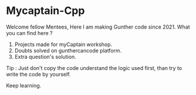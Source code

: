 # Mycaptain-Cpp
Welcome fellow Mentees,
Here I am making Gunther code since 2021. What you can find here ? 
1. Projects made for myCaptain workshop.
2. Doubts solved on gunthercancode platform.
3. Extra question's solution.

Tip : Just don't copy the code understand the logic used first, than try to write the code by yourself.

Keep learning.
